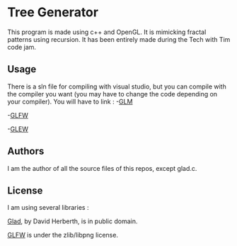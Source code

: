 # Tree Generator
This program is made using c++ and OpenGL. It is mimicking fractal patterns using recursion.
It has been entirely made during the Tech with Tim code jam.

## Usage
There is a sln file for compiling with visual studio, but you can compile with the compiler you want (you may have to change the code depending on your compiler).
You will have to link :
-[GLM](https://glm.g-truc.net/0.9.9/index.html)

-[GLFW](https://www.glfw.org/)

-[GLEW](http://glew.sourceforge.net/)


## Authors
I am the author of all the source files of this repos, except glad.c.

## License
I am using several libraries :

[Glad](https://glad.dav1d.de/), by David Herberth, is in public domain.

[GLFW](https://www.glfw.org/) is under the zlib/libpng license.
